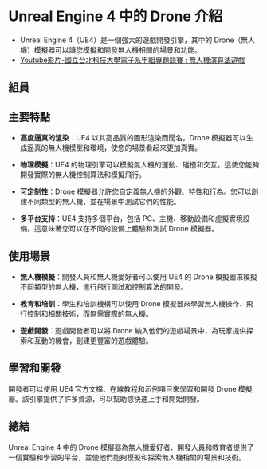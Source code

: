 # Unreal Engine 4 中的 Drone 介紹

- Unreal Engine 4（UE4）是一個強大的遊戲開發引擎，其中的 Drone（無人機）模擬器可以讓您模擬和開發無人機相關的場景和功能。
- [Youtube影片-國立台北科技大學電子系甲組專題競賽 : 無人機演算法遊戲](https://www.youtube.com/watch?v=XH6Vsn7Jog4&list=PLNxqkaHPXR9WFuSKYAWhDxmmxjgrUtjN-&ab_channel=%E5%8A%89%E5%A8%81%E5%93%A5)

## 組員
## 主要特點

- **高度逼真的渲染**：UE4 以其高品質的圖形渲染而聞名，Drone 模擬器可以生成逼真的無人機模型和環境，使您的場景看起來更加真實。

- **物理模擬**：UE4 的物理引擎可以模擬無人機的運動、碰撞和交互。這使您能夠開發實際的無人機控制算法和模擬飛行。

- **可定制性**：Drone 模擬器允許您自定義無人機的外觀、特性和行為。您可以創建不同類型的無人機，並在場景中測試它們的性能。

- **多平台支持**：UE4 支持多個平台，包括 PC、主機、移動設備和虛擬實境設備。這意味著您可以在不同的設備上體驗和測試 Drone 模擬器。

## 使用場景

- **無人機模擬**：開發人員和無人機愛好者可以使用 UE4 的 Drone 模擬器來模擬不同類型的無人機，進行飛行測試和控制算法的開發。

- **教育和培訓**：學生和培訓機構可以使用 Drone 模擬器來學習無人機操作、飛行控制和相關技術，而無需實際的無人機。

- **遊戲開發**：遊戲開發者可以將 Drone 納入他們的遊戲場景中，為玩家提供探索和互動的機會，創建更豐富的遊戲體驗。

## 學習和開發

開發者可以使用 UE4 官方文檔、在線教程和示例項目來學習和開發 Drone 模擬器。該引擎提供了許多資源，可以幫助您快速上手和開始開發。

## 總結

Unreal Engine 4 中的 Drone 模擬器為無人機愛好者、開發人員和教育者提供了一個實驗和學習的平台，並使他們能夠模擬和探索無人機相關的場景和技術。

